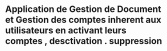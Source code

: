 <h1>Application de Gestion de Document et Gestion des comptes inherent aux utilisateurs en activant leurs comptes , desctivation . suppression</h1>


